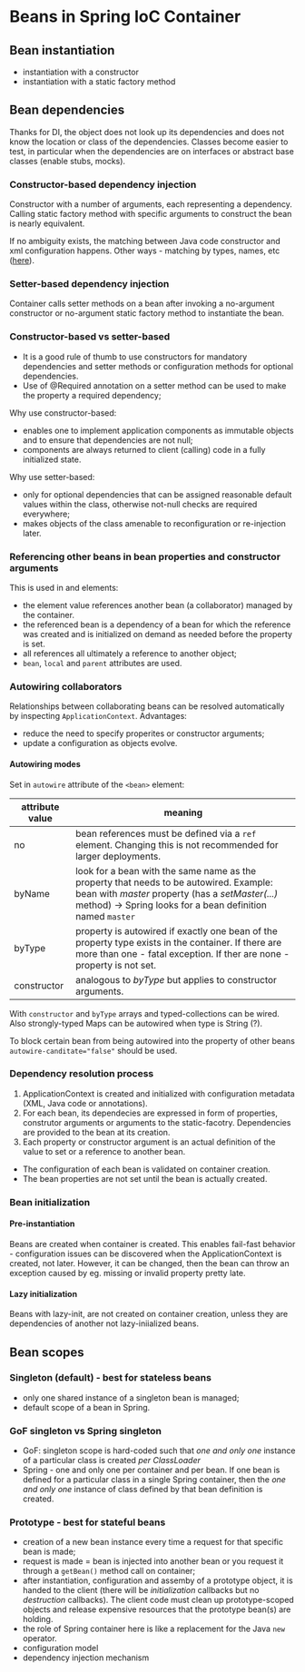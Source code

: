 # Beans in Spring IoC Container

## Bean instantiation

* instantiation with a constructor
* instantiation with a static factory method

## Bean dependencies

Thanks for DI, the object does not look up its dependencies and does not know the location or class of the dependencies.
Classes become easier to test, in particular when the dependencies are on interfaces or abstract base classes (enable stubs, mocks).

### Constructor-based dependency injection

Constructor with a number of arguments, each representing a dependency.
Calling static factory method with specific arguments to construct the bean is nearly equivalent.

If no ambiguity exists, the matching between Java code constructor and xml configuration happens.
Other ways - matching by types, names, etc ([here](https://docs.spring.io/spring/docs/current/spring-framework-reference/core.html#beans-constructor-injection)).

### Setter-based dependency injection

Container calls setter methods on a bean after invoking a no-argument constructor or no-argument static factory method to instantiate the bean.

### Constructor-based vs setter-based

* It is a good rule of thumb to use constructors for mandatory dependencies and setter methods or configuration methods for optional dependencies.
* Use of @Required annotation on a setter method can be used to make the property a required dependency;

Why use constructor-based:
* enables one to implement application components as immutable objects and to ensure that dependencies are not null;
* components are always returned to client (calling) code in a fully initialized state.

Why use setter-based:
* only for optional dependencies that can be assigned reasonable default values within the class, otherwise not-null checks are required everywhere;
* makes objects of the class amenable to reconfiguration or re-injection later.

### Referencing other beans in bean properties and constructor arguments

This is used in <property/> and <constructor-arg/> elements:
* the <ref/> element value references another bean (a collaborator) managed by the container.
* the referenced bean is a dependency of a bean for which the reference was created and is initialized on demand as needed before the property is set.
* all references all ultimately a reference to another object;
* `bean`, `local` and `parent` attributes are used.

### Autowiring collaborators

Relationships between collaborating beans can be resolved automatically by inspecting `ApplicationContext`. Advantages:
* reduce the need to specify properites or constructor arguments;
* update a configuration as objects evolve.

#### Autowiring modes

Set in `autowire` attribute of the `<bean>` element:

attribute value | meaning
------|------
no | bean references must be defined via a `ref` element. Changing this is not recommended for larger deployments.
byName | look for a bean with the same name as the property that needs to be autowired. Example: bean with *master* property (has a *setMaster(...)* method) -> Spring looks for a bean definition named `master`
byType | property is autowired if exactly one bean of the property type exists in the container. If there are more than one - fatal exception. If ther are none - property is not set.
constructor | analogous to *byType* but applies to constructor arguments.

With `constructor` and `byType` arrays and typed-collections can be wired. Also strongly-typed Maps can be autowired when type is String (?).

To block certain bean from being autowired into the property of other beans `autowire-canditate="false"` should be used.

### Dependency resolution process

1. ApplicationContext is created and initialized with configuration metadata (XML, Java code or annotations).
2. For each bean, its dependecies are expressed in form of properties, construtor arguments or arguments to the static-facotry.
Dependencies are provided to the bean at its creation.
3. Each property or constructor argument is an actual definition of the value to set or a reference to another bean.

* The configuration of each bean is validated on container creation.
* The bean properties are not set until the bean is actually created.

### Bean initialization

#### Pre-instantiation

Beans are created when container is created. This enables fail-fast behavior - configuration issues can be discovered when the ApplicationContext is created, not later.
However, it can be changed, then the bean can throw an exception caused by eg. missing or invalid property pretty late.

#### Lazy initialization

Beans with lazy-init, are not created on container creation, unless they are dependencies of another not lazy-iniialized beans.

## Bean scopes

### Singleton (default) - best for stateless beans

* only one shared instance of a singleton bean is managed;
* default scope of a bean in Spring.

### GoF singleton vs Spring singleton

* GoF: singleton scope is hard-coded such that *one and only one* instance of a particular class is created *per ClassLoader*
* Spring - one and only one per container and per bean. If one bean is defined for a particular class in a single Spring container, then the *one and only one* instance of class defined by that bean definition is created.

### Prototype - best for stateful beans

* creation of a new bean instance every time a request for that specific bean is made;
* request is made = bean is injected into another bean or you request it through a `getBean()` method call on container;
* after instantiation, configuration and assemby of a prototype object, it is handed to the client (there will be *initialization* callbacks but no *destruction* callbacks). The client code must clean up prototype-scoped objects and release expensive resources that the prototype bean(s) are holding.
* the role of Spring container here is like a replacement for the Java `new` operator.
* configuration model
* dependency injection mechanism
